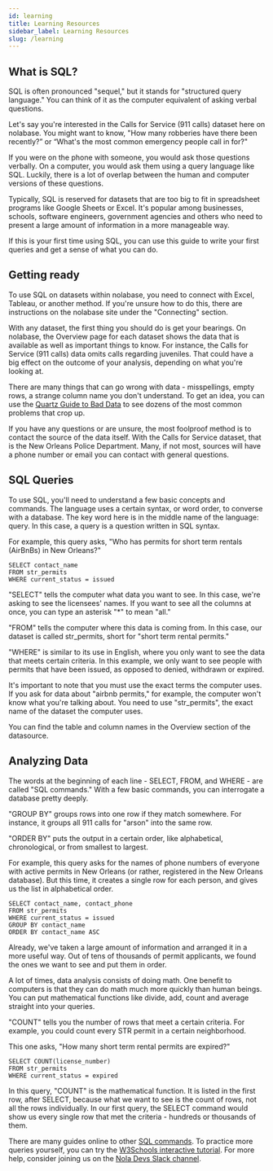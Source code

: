 ```yaml
---
id: learning
title: Learning Resources
sidebar_label: Learning Resources
slug: /learning
---
```


## **What is SQL?**

SQL is often pronounced "sequel," but it stands for "structured query language." You can think of it as the computer equivalent of asking verbal questions.

Let's say you're interested in the Calls for Service (911 calls) dataset here on nolabase. You might want to know, "How many robberies have there been recently?” or “What's the most common emergency people call in for?"

If you were on the phone with someone, you would ask those questions verbally. On a computer, you would ask them using a query language like SQL. Luckily, there is a lot of overlap between the human and computer versions of these questions.

Typically, SQL is reserved for datasets that are too big to fit in spreadsheet programs like Google Sheets or Excel. It's popular among businesses, schools, software engineers, government agencies and others who need to present a large amount of information in a more manageable way.

If this is your first time using SQL, you can use this guide to write your first queries and get a sense of what you can do.


## **Getting ready**

To use SQL on datasets within nolabase, you need to connect with Excel, Tableau, or another method. If you're unsure how to do this, there are instructions on the nolabase site under the "Connecting" section.

With any dataset, the first thing you should do is get your bearings. On nolabase, the Overview page for each dataset shows the data that is available as well as important things to know. For instance, the Calls for Service (911 calls) data omits calls regarding juveniles. That could have a big effect on the outcome of your analysis, depending on what you're looking at.

There are many things that can go wrong with data - misspellings, empty rows, a strange column name you don't understand. To get an idea, you can use the [Quartz Guide to Bad Data](https://github.com/Quartz/bad-data-guide) to see dozens of the most common problems that crop up.

If you have any questions or are unsure, the most foolproof method is to contact the source of the data itself. With the Calls for Service dataset, that is the New Orleans Police Department. Many, if not most, sources will have a phone number or email you can contact with general questions.


## **SQL Queries**

To use SQL, you'll need to understand a few basic concepts and commands. The language uses a certain syntax, or word order, to converse with a database. The key word here is in the middle name of the language: query. In this case, a query is a question written in SQL syntax.

For example, this query asks, "Who has permits for short term rentals (AirBnBs) in New Orleans?"

```
SELECT contact_name
FROM str_permits
WHERE current_status = issued
```

"SELECT" tells the computer what data you want to see. In this case, we're asking to see the licensees' names. If you want to see all the columns at once, you can type an asterisk "*" to mean "all."

"FROM" tells the computer where this data is coming from. In this case, our dataset is called str_permits, short for "short term rental permits."

"WHERE" is similar to its use in English, where you only want to see the data that meets certain criteria. In this example, we only want to see people with permits that have been issued, as opposed to denied, withdrawn or expired.

It's important to note that you must use the exact terms the computer uses. If you ask for data about "airbnb permits," for example, the computer won't know what you're talking about. You need to use "str_permits", the exact name of the dataset the computer uses.

You can find the table and column names in the Overview section of the datasource.

## **Analyzing Data**

The words at the beginning of each line - SELECT, FROM, and WHERE - are called "SQL commands." With a few basic commands, you can interrogate a database pretty deeply. 

"GROUP BY" groups rows into one row if they match somewhere. For instance, it groups all 911 calls for "arson" into the same row.

"ORDER BY" puts the output in a certain order, like alphabetical, chronological, or from smallest to largest.

For example, this query asks for the names of phone numbers of everyone with active permits in New Orleans (or rather, registered in the New Orleans database). But this time, it creates a single row for each person, and gives us the list in alphabetical order.

```
SELECT contact_name, contact_phone
FROM str_permits
WHERE current_status = issued
GROUP BY contact_name
ORDER BY contact_name ASC
```

Already, we've taken a large amount of information and arranged it in a more useful way. Out of tens of thousands of permit applicants, we found the ones we want to see and put them in order.

A lot of times, data analysis consists of doing math. One benefit to computers is that they can do math much more quickly than human beings. You can put mathematical functions like divide, add, count and average straight into your queries.

"COUNT" tells you the number of rows that meet a certain criteria. For example, you could count every STR permit in a certain neighborhood.

This one asks, "How many short term rental permits are expired?"

```
SELECT COUNT(license_number)
FROM str_permits
WHERE current_status = expired
```

In this query, "COUNT" is the mathematical function. It is listed in the first row, after SELECT, because what we want to see is the count of rows, not all the rows individually. In our first query, the SELECT command would show us every single row that met the criteria - hundreds or thousands of them.

There are many guides online to other [SQL commands](https://mode.com/sql-tutorial/sql-select-statement/). To practice more queries yourself, you can try the [W3Schools interactive tutorial](https://www.w3schools.com/sql/sql_syntax.asp). For more help, consider joining us on the [Nola Devs Slack channel](https://nola-slackin.herokuapp.com).
